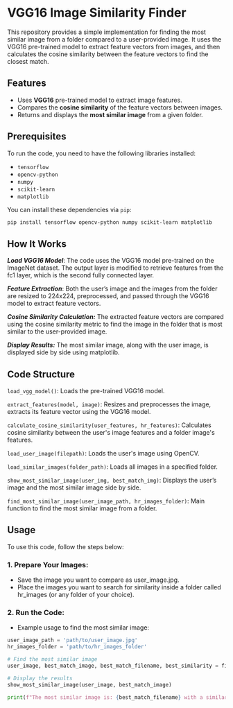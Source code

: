 # VGG16 Image Similarity Finder

This repository provides a simple implementation for finding the most similar image from a folder compared to a user-provided image. It uses the VGG16 pre-trained model to extract feature vectors from images, and then calculates the cosine similarity between the feature vectors to find the closest match.

## Features
- Uses **VGG16** pre-trained model to extract image features.
- Compares the **cosine similarity** of the feature vectors between images.
- Returns and displays the **most similar image** from a given folder.

## Prerequisites

To run the code, you need to have the following libraries installed:

- `tensorflow`
- `opencv-python`
- `numpy`
- `scikit-learn`
- `matplotlib`

You can install these dependencies via `pip`:

```bash
pip install tensorflow opencv-python numpy scikit-learn matplotlib
```
## How It Works
***Load VGG16 Model***: The code uses the VGG16 model pre-trained on the ImageNet dataset. The output layer is modified to retrieve features from the fc1 layer, which is the second fully connected layer.

***Feature Extraction***: Both the user’s image and the images from the folder are resized to 224x224, preprocessed, and passed through the VGG16 model to extract feature vectors.

***Cosine Similarity Calculation:*** The extracted feature vectors are compared using the cosine similarity metric to find the image in the folder that is most similar to the user-provided image.

***Display Results:*** The most similar image, along with the user image, is displayed side by side using matplotlib.

## Code Structure
``load_vgg_model()``: Loads the pre-trained VGG16 model.

``extract_features(model, image)``: Resizes and preprocesses the image, extracts its feature vector using the VGG16 model.

``calculate_cosine_similarity(user_features, hr_features)``: Calculates cosine similarity between the user's image features and a folder image's features.

``load_user_image(filepath)``: Loads the user's image using OpenCV.

``load_similar_images(folder_path)``: Loads all images in a specified folder.

``show_most_similar_image(user_img, best_match_img)``: Displays the user’s image and the most similar image side by side.

``find_most_similar_image(user_image_path, hr_images_folder)``: Main function to find the most similar image from a folder.

## Usage
To use this code, follow the steps below:

### 1. Prepare Your Images:
* Save the image you want to compare as user_image.jpg.
* Place the images you want to search for similarity inside a folder called hr_images (or any folder of your choice).

### 2. Run the Code:

* Example usage to find the most similar image:

```python
user_image_path = 'path/to/user_image.jpg'
hr_images_folder = 'path/to/hr_images_folder'

# Find the most similar image
user_image, best_match_image, best_match_filename, best_similarity = find_most_similar_image(user_image_path, hr_images_folder)

# Display the results
show_most_similar_image(user_image, best_match_image)

print(f"The most similar image is: {best_match_filename} with a similarity score of {best_similarity:.4f}")

```

